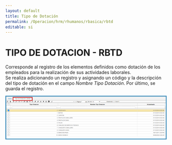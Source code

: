 ```yaml
---
layout: default
title: Tipo de Dotación
permalink: /Operacion/hrm/rhumanos/rbasica/rbtd
editable: si
---
```


# TIPO DE DOTACION - RBTD  

Corresponde al registro de los elementos definidos como dotación de los empleados para la realización de sus actividades laborales.  
Se realiza adicionando un registro y asignando un código y la descripción del tipo de dotación en el campo _Nombre Tipo Dotación_.  Por último, se guarda el registro.   

![](rbtd.png)  

